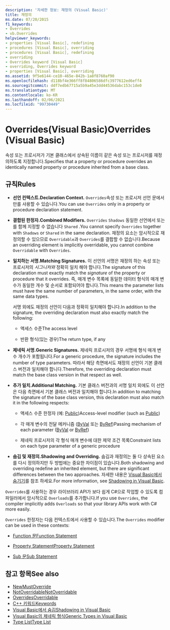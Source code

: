 ```yaml
---
description: '자세한 정보: 재정의 (Visual Basic)'
title: 재정의
ms.date: 07/20/2015
f1_keywords:
- Overrides
- vb.Overrides
helpviewer_keywords:
- properties [Visual Basic], redefining
- procedures [Visual Basic], overriding
- procedures [Visual Basic], redefining
- overriding
- Overrides keyword [Visual Basic]
- overriding, Overrides keyword
- properties [Visual Basic], overriding
ms.assetid: 9f5e6144-ce10-465e-842b-1a8f8760af90
ms.openlocfilehash: d118bf4e366ff8f84806586dfc3977612ed6eff4
ms.sourcegitcommit: ddf7edb67715a5b9a45e3dd44536dabc153c1de0
ms.translationtype: MT
ms.contentlocale: ko-KR
ms.lasthandoff: 02/06/2021
ms.locfileid: "99730449"
---
```

# <a name="overrides-visual-basic"></a><span data-ttu-id="0c0be-103">Overrides(Visual Basic)</span><span class="sxs-lookup"><span data-stu-id="0c0be-103">Overrides (Visual Basic)</span></span>

<span data-ttu-id="0c0be-104">속성 또는 프로시저가 기본 클래스에서 상속된 이름이 같은 속성 또는 프로시저를 재정의하도록 지정합니다.</span><span class="sxs-lookup"><span data-stu-id="0c0be-104">Specifies that a property or procedure overrides an identically named property or procedure inherited from a base class.</span></span>

## <a name="rules"></a><span data-ttu-id="0c0be-105">규칙</span><span class="sxs-lookup"><span data-stu-id="0c0be-105">Rules</span></span>

- <span data-ttu-id="0c0be-106">**선언 컨텍스트.**</span><span class="sxs-lookup"><span data-stu-id="0c0be-106">**Declaration Context.**</span></span> <span data-ttu-id="0c0be-107">`Overrides`속성 또는 프로시저 선언 문에서만를 사용할 수 있습니다.</span><span class="sxs-lookup"><span data-stu-id="0c0be-107">You can use `Overrides` only in a property or procedure declaration statement.</span></span>

- <span data-ttu-id="0c0be-108">**결합된 한정자.**</span><span class="sxs-lookup"><span data-stu-id="0c0be-108">**Combined Modifiers.**</span></span> <span data-ttu-id="0c0be-109">`Overrides` `Shadows` 동일한 선언에서 또는를 함께 지정할 수 없습니다 `Shared` .</span><span class="sxs-lookup"><span data-stu-id="0c0be-109">You cannot specify `Overrides` together with `Shadows` or `Shared` in the same declaration.</span></span> <span data-ttu-id="0c0be-110">재정의 요소는 암시적으로 재정의할 수 있으므로 `Overridable`과 `Overrides`를 결합할 수 없습니다.</span><span class="sxs-lookup"><span data-stu-id="0c0be-110">Because an overriding element is implicitly overridable, you cannot combine `Overridable` with `Overrides`.</span></span>

- <span data-ttu-id="0c0be-111">**일치하는 서명.**</span><span class="sxs-lookup"><span data-stu-id="0c0be-111">**Matching Signatures.**</span></span> <span data-ttu-id="0c0be-112">이 선언의 서명은 재정의 하는 속성 또는 프로시저의 *시그니처와* 정확히 일치 해야 합니다.</span><span class="sxs-lookup"><span data-stu-id="0c0be-112">The signature of this declaration must exactly match the *signature* of the property or procedure that it overrides.</span></span> <span data-ttu-id="0c0be-113">즉, 매개 변수 목록에 동일한 데이터 형식의 매개 변수가 동일한 개수 및 순서로 포함되어야 합니다.</span><span class="sxs-lookup"><span data-stu-id="0c0be-113">This means the parameter lists must have the same number of parameters, in the same order, with the same data types.</span></span>

  <span data-ttu-id="0c0be-114">서명 외에도 재정의 선언이 다음과 정확히 일치해야 합니다.</span><span class="sxs-lookup"><span data-stu-id="0c0be-114">In addition to the signature, the overriding declaration must also exactly match the following:</span></span>

  - <span data-ttu-id="0c0be-115">액세스 수준</span><span class="sxs-lookup"><span data-stu-id="0c0be-115">The access level</span></span>

  - <span data-ttu-id="0c0be-116">반환 형식(있는 경우)</span><span class="sxs-lookup"><span data-stu-id="0c0be-116">The return type, if any</span></span>

- <span data-ttu-id="0c0be-117">**제네릭 서명.**</span><span class="sxs-lookup"><span data-stu-id="0c0be-117">**Generic Signatures.**</span></span> <span data-ttu-id="0c0be-118">제네릭 프로시저의 경우 서명에 형식 매개 변수 개수가 포함됩니다.</span><span class="sxs-lookup"><span data-stu-id="0c0be-118">For a generic procedure, the signature includes the number of type parameters.</span></span> <span data-ttu-id="0c0be-119">따라서 해당 측면에서도 재정의 선언이 기본 클래스 버전과 일치해야 합니다.</span><span class="sxs-lookup"><span data-stu-id="0c0be-119">Therefore, the overriding declaration must match the base class version in that respect as well.</span></span>

- <span data-ttu-id="0c0be-120">**추가 일치.**</span><span class="sxs-lookup"><span data-stu-id="0c0be-120">**Additional Matching.**</span></span> <span data-ttu-id="0c0be-121">기본 클래스 버전과의 서명 일치 외에도 이 선언은 다음 측면에서 기본 클래스 버전과 일치해야 합니다.</span><span class="sxs-lookup"><span data-stu-id="0c0be-121">In addition to matching the signature of the base class version, this declaration must also match it in the following respects:</span></span>

  - <span data-ttu-id="0c0be-122">액세스 수준 한정자 (예: [Public](public.md))</span><span class="sxs-lookup"><span data-stu-id="0c0be-122">Access-level modifier (such as [Public](public.md))</span></span>

  - <span data-ttu-id="0c0be-123">각 매개 변수의 전달 메커니즘 ([ByVal](byval.md) 또는 [ByRef](byref.md))</span><span class="sxs-lookup"><span data-stu-id="0c0be-123">Passing mechanism of each parameter ([ByVal](byval.md) or [ByRef](byref.md))</span></span>

  - <span data-ttu-id="0c0be-124">제네릭 프로시저의 각 형식 매개 변수에 대한 제약 조건 목록</span><span class="sxs-lookup"><span data-stu-id="0c0be-124">Constraint lists on each type parameter of a generic procedure</span></span>

- <span data-ttu-id="0c0be-125">**숨김 및 재정의.**</span><span class="sxs-lookup"><span data-stu-id="0c0be-125">**Shadowing and Overriding.**</span></span> <span data-ttu-id="0c0be-126">숨김과 재정의는 둘 다 상속된 요소를 다시 정의하지만 두 방법에는 중요한 차이점이 있습니다.</span><span class="sxs-lookup"><span data-stu-id="0c0be-126">Both shadowing and overriding redefine an inherited element, but there are significant differences between the two approaches.</span></span> <span data-ttu-id="0c0be-127">자세한 내용은 [Visual Basic에서 숨기기](../../programming-guide/language-features/declared-elements/shadowing.md)를 참조 하세요.</span><span class="sxs-lookup"><span data-stu-id="0c0be-127">For more information, see [Shadowing in Visual Basic](../../programming-guide/language-features/declared-elements/shadowing.md).</span></span>

<span data-ttu-id="0c0be-128">`Overrides`를 사용하는 경우 라이브러리 API가 보다 쉽게 C#으로 작업할 수 있도록 컴파일러에서 암시적으로 `Overloads`를 추가합니다.</span><span class="sxs-lookup"><span data-stu-id="0c0be-128">If you use `Overrides`, the compiler implicitly adds `Overloads` so that your library APIs work with C# more easily.</span></span>

<span data-ttu-id="0c0be-129">`Overrides` 한정자는 다음 컨텍스트에서 사용할 수 있습니다.</span><span class="sxs-lookup"><span data-stu-id="0c0be-129">The `Overrides` modifier can be used in these contexts:</span></span>

- [<span data-ttu-id="0c0be-130">Function 문</span><span class="sxs-lookup"><span data-stu-id="0c0be-130">Function Statement</span></span>](../statements/function-statement.md)

- [<span data-ttu-id="0c0be-131">Property Statement</span><span class="sxs-lookup"><span data-stu-id="0c0be-131">Property Statement</span></span>](../statements/property-statement.md)

- [<span data-ttu-id="0c0be-132">Sub 문</span><span class="sxs-lookup"><span data-stu-id="0c0be-132">Sub Statement</span></span>](../statements/sub-statement.md)

## <a name="see-also"></a><span data-ttu-id="0c0be-133">참고 항목</span><span class="sxs-lookup"><span data-stu-id="0c0be-133">See also</span></span>

- [<span data-ttu-id="0c0be-134">New</span><span class="sxs-lookup"><span data-stu-id="0c0be-134">MustOverride</span></span>](mustoverride.md)
- [<span data-ttu-id="0c0be-135">NotOverridable</span><span class="sxs-lookup"><span data-stu-id="0c0be-135">NotOverridable</span></span>](notoverridable.md)
- [<span data-ttu-id="0c0be-136">Overrides</span><span class="sxs-lookup"><span data-stu-id="0c0be-136">Overridable</span></span>](overridable.md)
- [<span data-ttu-id="0c0be-137">C++ 키워드</span><span class="sxs-lookup"><span data-stu-id="0c0be-137">Keywords</span></span>](../keywords/index.md)
- [<span data-ttu-id="0c0be-138">Visual Basic에서 숨김</span><span class="sxs-lookup"><span data-stu-id="0c0be-138">Shadowing in Visual Basic</span></span>](../../programming-guide/language-features/declared-elements/shadowing.md)
- [<span data-ttu-id="0c0be-139">Visual Basic의 제네릭 형식</span><span class="sxs-lookup"><span data-stu-id="0c0be-139">Generic Types in Visual Basic</span></span>](../../programming-guide/language-features/data-types/generic-types.md)
- [<span data-ttu-id="0c0be-140">Type List</span><span class="sxs-lookup"><span data-stu-id="0c0be-140">Type List</span></span>](../statements/type-list.md)
